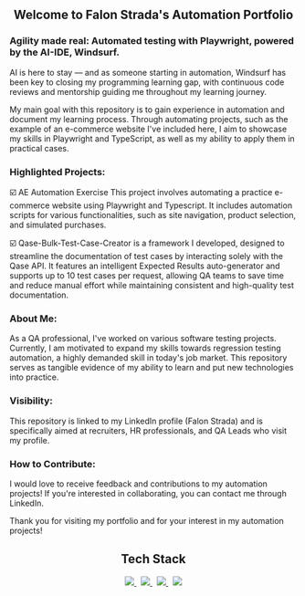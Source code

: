 <h2 align="center">Welcome to Falon Strada's Automation Portfolio</h2>


### Agility made real: Automated testing with Playwright, powered by the AI-IDE, Windsurf.

AI is here to stay — and as someone starting in automation, Windsurf has been key to closing my programming learning gap, with continuous code reviews and mentorship guiding me throughout my learning journey.

My main goal with this repository is to gain experience in automation and document my learning process. Through automating projects, such as the example of an e-commerce website I've included here, I aim to showcase my skills in Playwright and TypeScript, as well as my ability to apply them in practical cases. 

### Highlighted Projects:
☑️ AE Automation Exercise
This project involves automating a practice e-commerce website using Playwright and Typescript. It includes automation scripts for various functionalities, such as site navigation, product selection, and simulated purchases.

☑️ Qase-Bulk-Test-Case-Creator is a framework I developed, designed to streamline the documentation of test cases by interacting solely with the Qase API. It features an intelligent Expected Results auto-generator and supports up to 10 test cases per request, allowing QA teams to save time and reduce manual effort while maintaining consistent and high-quality test documentation.

### About Me:
As a QA professional, I've worked on various software testing projects. Currently, I am motivated to expand my skills towards regression testing automation, a highly demanded skill in today's job market. This repository serves as tangible evidence of my ability to learn and put new technologies into practice.

### Visibility:
This repository is linked to my LinkedIn profile (Falon Strada) and is specifically aimed at recruiters, HR professionals, and QA Leads who visit my profile.

### How to Contribute:
I would love to receive feedback and contributions to my automation projects! If you're interested in collaborating, you can contact me through LinkedIn.

Thank you for visiting my portfolio and for your interest in my automation projects!


<h2 align="center">Tech Stack</h2>


<p align="center">
  <a href="https://www.typescriptlang.org/" target="_blank">
    <img src="https://img.shields.io/badge/TypeScript-3178C6?logo=typescript&logoColor=white&style=for-the-badge" />
  </a>
  &nbsp;
  <a href="https://playwright.dev/" target="_blank">
    <img src="https://img.shields.io/badge/Playwright-45ba4b?logo=playwright&logoColor=white&style=for-the-badge" />
  </a>
  &nbsp;
  <a href="https://code.visualstudio.com/" target="_blank">
    <img src="https://img.shields.io/badge/VS%20Code-007ACC?logo=visualstudiocode&logoColor=white&style=for-the-badge" />
  </a>
  &nbsp;
  <a href="https://windsurf.codeium.com/" target="_blank">
    <img src="https://img.shields.io/badge/Windsurf-00B4D8?logo=codeium&logoColor=white&style=for-the-badge" />
  </a>
</p>




